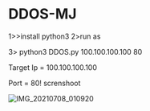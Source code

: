 # DDOS-MJ

1>>install python3
2>run as

3> python3 DDOS.py 100.100.100.100 80

Target Ip = 100.100.100.100

Port = 80!
screnshoot

![IMG_20210708_010920](https://user-images.githubusercontent.com/87042573/124816167-022e4600-df8a-11eb-9b72-b6813a620f9a.png)

